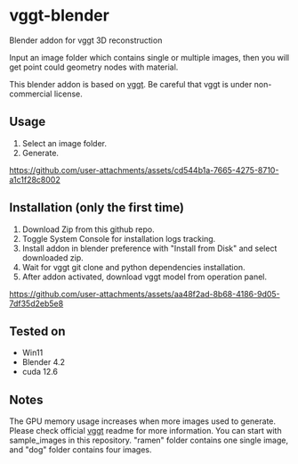 # vggt-blender
Blender addon for vggt 3D reconstruction

Input an image folder which contains single or multiple images, then you will get point could geometry nodes with material.

This blender addon is based on [vggt](https://github.com/facebookresearch/vggt). Be careful that vggt is under non-commercial license.

## Usage
1. Select an image folder.
2. Generate.



https://github.com/user-attachments/assets/cd544b1a-7665-4275-8710-a1c1f28c8002



## Installation (only the first time)
1. Download Zip from this github repo.
2. Toggle System Console for installation logs tracking.
3. Install addon in blender preference with "Install from Disk" and select downloaded zip.
4. Wait for vggt git clone and python dependencies installation.
5. After addon activated, download vggt model from operation panel.

https://github.com/user-attachments/assets/aa48f2ad-8b68-4186-9d05-7df35d2eb5e8

## Tested on
- Win11
- Blender 4.2
- cuda 12.6

## Notes
The GPU memory usage increases when more images used to generate. Please check official [vggt](https://github.com/facebookresearch/vggt) readme for more information. You can start with sample_images in this repository. "ramen" folder contains one single image, and "dog" folder contains four images.
